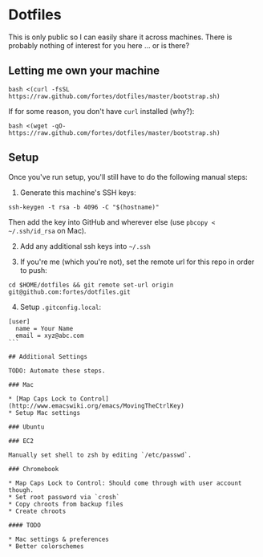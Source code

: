# Dotfiles

This is only public so I can easily share it across machines. There is probably nothing of interest for you here ... or is there?

## Letting me own your machine

```
bash <(curl -fsSL https://raw.github.com/fortes/dotfiles/master/bootstrap.sh)
```

If for some reason, you don't have `curl` installed (why?):

```
bash <(wget -qO- https://raw.github.com/fortes/dotfiles/master/bootstrap.sh)
```

## Setup

Once you've run setup, you'll still have to do the following manual steps:

1. Generate this machine's SSH keys:

```
ssh-keygen -t rsa -b 4096 -C "$(hostname)"
```

Then add the key into GitHub and wherever else (use `pbcopy < ~/.ssh/id_rsa` on Mac).

2. Add any additional ssh keys into `~/.ssh`

3. If you're me (which you're not), set the remote url for this repo in order to push:

  ```
  cd $HOME/dotfiles && git remote set-url origin git@github.com:fortes/dotfiles.git
  ```

4. Setup `.gitconfig.local`:

  ````
  [user]
    name = Your Name
    email = xyz@abc.com
  ```

## Additional Settings

TODO: Automate these steps.

### Mac

* [Map Caps Lock to Control](http://www.emacswiki.org/emacs/MovingTheCtrlKey)
* Setup Mac settings

### Ubuntu

### EC2

Manually set shell to zsh by editing `/etc/passwd`.

### Chromebook

* Map Caps Lock to Control: Should come through with user account though.
* Set root password via `crosh`
* Copy chroots from backup files
* Create chroots

#### TODO

* Mac settings & preferences
* Better colorschemes
